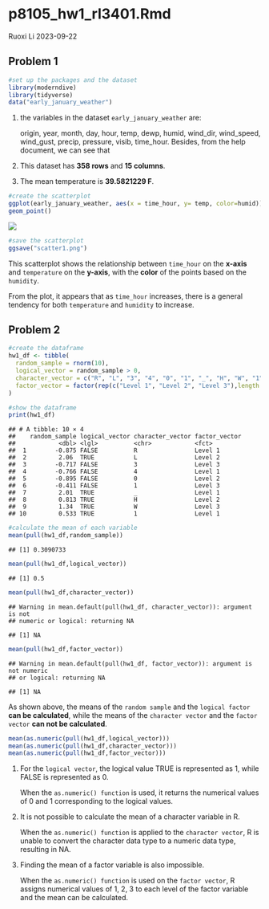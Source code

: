 p8105_hw1_rl3401.Rmd
================
Ruoxi Li
2023-09-22

## Problem 1

``` r
#set up the packages and the dataset
library(moderndive)
library(tidyverse)
data("early_january_weather")
```

1.  the variables in the dataset `early_january_weather` are:

    origin, year, month, day, hour, temp, dewp, humid, wind_dir,
    wind_speed, wind_gust, precip, pressure, visib, time_hour. Besides,
    from the help document, we can see that

2.  This dataset has **358 rows** and **15 columns**.

3.  The mean temperature is **39.5821229 F**.

``` r
#create the scatterplot
ggplot(early_january_weather, aes(x = time_hour, y= temp, color=humid)) + 
geom_point()
```

![](p8105_hw1_rl3401_files/figure-gfm/unnamed-chunk-3-1.png)<!-- -->

``` r
#save the scatterplot
ggsave("scatter1.png")
```

This scatterplot shows the relationship between `time_hour` on the
**x-axis** and `temperature` on the **y-axis**, with the **color** of
the points based on the `humidity`.

From the plot, it appears that as `time_hour` increases, there is a
general tendency for both `temperature` and `humidity` to increase.

## Problem 2

``` r
#create the dataframe
hw1_df <- tibble(
  random_sample = rnorm(10),
  logical_vector = random_sample > 0, 
  character_vector = c("R", "L", "3", "4", "0", "1", "_", "H", "W", "1"),  
  factor_vector = factor(rep(c("Level 1", "Level 2", "Level 3"),length = 10), levels = c("Level 1", "Level 2", "Level 3"))
)
```

``` r
#show the dataframe
print(hw1_df)
```

    ## # A tibble: 10 × 4
    ##    random_sample logical_vector character_vector factor_vector
    ##            <dbl> <lgl>          <chr>            <fct>        
    ##  1        -0.875 FALSE          R                Level 1      
    ##  2         2.06  TRUE           L                Level 2      
    ##  3        -0.717 FALSE          3                Level 3      
    ##  4        -0.766 FALSE          4                Level 1      
    ##  5        -0.895 FALSE          0                Level 2      
    ##  6        -0.411 FALSE          1                Level 3      
    ##  7         2.01  TRUE           _                Level 1      
    ##  8         0.813 TRUE           H                Level 2      
    ##  9         1.34  TRUE           W                Level 3      
    ## 10         0.533 TRUE           1                Level 1

``` r
#calculate the mean of each variable
mean(pull(hw1_df,random_sample))
```

    ## [1] 0.3090733

``` r
mean(pull(hw1_df,logical_vector))
```

    ## [1] 0.5

``` r
mean(pull(hw1_df,character_vector))
```

    ## Warning in mean.default(pull(hw1_df, character_vector)): argument is not
    ## numeric or logical: returning NA

    ## [1] NA

``` r
mean(pull(hw1_df,factor_vector))
```

    ## Warning in mean.default(pull(hw1_df, factor_vector)): argument is not numeric
    ## or logical: returning NA

    ## [1] NA

As shown above, the means of the `random sample` and the
`logical factor` **can be calculated**, while the means of the
`character vector` and the `factor vector` **can not be calculated**.

``` r
mean(as.numeric(pull(hw1_df,logical_vector)))
mean(as.numeric(pull(hw1_df,character_vector)))
mean(as.numeric(pull(hw1_df,factor_vector)))
```

1.  For the `logical vector`, the logical value TRUE is represented as
    1, while FALSE is represented as 0.

    When the `as.numeric() function` is used, it returns the numerical
    values of 0 and 1 corresponding to the logical values.

2.  It is not possible to calculate the mean of a character variable in
    R.

    When the `as.numeric() function` is applied to the
    `character vector`, R is unable to convert the character data type
    to a numeric data type, resulting in NA.

3.  Finding the mean of a factor variable is also impossible.

    When the `as.numeric() function` is used on the `factor vector`, R
    assigns numerical values of 1, 2, 3 to each level of the factor
    variable and the mean can be calculated.
